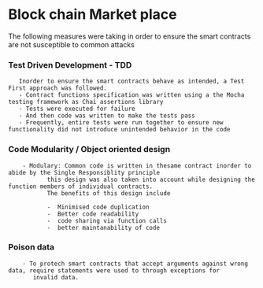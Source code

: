 # Block chain Market place

The following measures were taking in order to ensure the smart contracts are not susceptible to common attacks

  ### Test Driven Development - TDD
       Inorder to ensure the smart contracts behave as intended, a Test First approach was followed.
       - Contract functions specification was written using a the Mocha testing framework as Chai assertions library
       - Tests were executed for failure
       - And then code was written to make the tests pass
       - Frequently, entire tests were run together to ensure new functionality did not introduce unintended behavior in the code
   
   ### Code Modularity / Object oriented design
        - Modulary: Common code is written in thesame contract inorder to abide by the Single Responsiblity principle
               this design was also taken into account while designing the function members of individual contracts.
               The benefits of this design include
               
               -  Minimised code duplication
               -  Better code readability
               -  code sharing via function calls
               -  better maintanability of code
   ### Poison data
        - To protech smart contracts that accept arguments against wrong data, require statements were used to through exceptions for
           invalid data.
       
      
   

